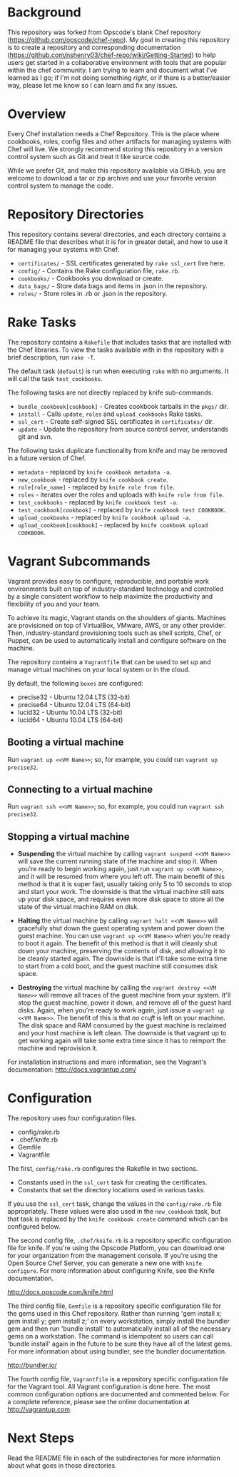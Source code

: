 Background
==========

This repository was forked from Opscode's blank Chef repository (https://github.com/opscode/chef-repo). My goal in creating this repository is to create a repository and corresponding documentation (https://github.com/nshenry03/chef-repo/wiki/Getting-Started) to help users get started in a collaborative environment with tools that are popular within the chef community.  I am trying to learn and document what I've learned as I go; if I'm not doing something *right*, or if there is a better/easier way, please let me know so I can learn and fix any issues.

Overview
========

Every Chef installation needs a Chef Repository. This is the place where cookbooks, roles, config files and other artifacts for managing systems with Chef will live. We strongly recommend storing this repository in a version control system such as Git and treat it like source code.

While we prefer Git, and make this repository available via GitHub, you are welcome to download a tar or zip archive and use your favorite version control system to manage the code.

Repository Directories
======================

This repository contains several directories, and each directory contains a README file that describes what it is for in greater detail, and how to use it for managing your systems with Chef.

* `certificates/` - SSL certificates generated by `rake ssl_cert` live here.
* `config/` - Contains the Rake configuration file, `rake.rb`.
* `cookbooks/` - Cookbooks you download or create.
* `data_bags/` - Store data bags and items in .json in the repository.
* `roles/` - Store roles in .rb or .json in the repository.

Rake Tasks
==========

The repository contains a `Rakefile` that includes tasks that are installed with the Chef libraries. To view the tasks available with in the repository with a brief description, run `rake -T`.

The default task (`default`) is run when executing `rake` with no arguments. It will call the task `test_cookbooks`.

The following tasks are not directly replaced by knife sub-commands.

* `bundle_cookbook[cookbook]` - Creates cookbook tarballs in the `pkgs/` dir.
* `install` - Calls `update`, `roles` and `upload_cookbooks` Rake tasks.
* `ssl_cert` - Create self-signed SSL certificates in `certificates/` dir.
* `update` - Update the repository from source control server, understands git and svn.

The following tasks duplicate functionality from knife and may be removed in a future version of Chef.

* `metadata` - replaced by `knife cookbook metadata -a`.
* `new_cookbook` - replaced by `knife cookbook create`.
* `role[role_name]` - replaced by `knife role from file`.
* `roles` - iterates over the roles and uploads with `knife role from file`.
* `test_cookbooks` - replaced by `knife cookbook test -a`.
* `test_cookbook[cookbook]` - replaced by `knife cookbook test COOKBOOK`.
* `upload_cookbooks` - replaced by `knife cookbook upload -a`.
* `upload_cookbook[cookbook]` - replaced by `knife cookbook upload COOKBOOK`.

Vagrant Subcommands
===================

Vagrant provides easy to configure, reproducible, and portable work environments built on top of industry-standard technology and controlled by a single consistent workflow to help maximize the productivity and flexibility of you and your team.

To achieve its magic, Vagrant stands on the shoulders of giants. Machines are provisioned on top of VirtualBox, VMware, AWS, or any other provider. Then, industry-standard provisioning tools such as shell scripts, Chef, or Puppet, can be used to automatically install and configure software on the machine.

The repository contains a `Vagrantfile` that can be used to set up and manage virtual machines on your local system or in the cloud.

By default, the following `boxes` are configured:
* precise32 - Ubuntu 12.04 LTS (32-bit)
* precise64 - Ubuntu 12.04 LTS (64-bit)
* lucid32   - Ubuntu 10.04 LTS (32-bit)
* lucid64   - Ubuntu 10.04 LTS (64-bit)

Booting a virtual machine
-------------------------
Run `vagrant up <<VM Name>>`; so, for example, you could run `vagrant up precise32`.

Connecting to a virtual machine
-------------------------------
Run `vagrant ssh <<VM Name>>`; so, for example, you could run `vagrant ssh precise32`.

Stopping a virtual machine
--------------------------
* **Suspending** the virtual machine by calling `vagrant suspend <<VM Name>>` will save the current running state of the machine and stop it. When you're ready to begin working again, just run `vagrant up <<VM Name>>`, and it will be resumed from where you left off. The main benefit of this method is that it is super fast, usually taking only 5 to 10 seconds to stop and start your work. The downside is that the virtual machine still eats up your disk space, and requires even more disk space to store all the state of the virtual machine RAM on disk.

* **Halting** the virtual machine by calling `vagrant halt <<VM Name>>` will gracefully shut down the guest operating system and power down the guest machine. You can use `vagrant up <<VM Name>>` when you're ready to boot it again. The benefit of this method is that it will cleanly shut down your machine, preserving the contents of disk, and allowing it to be cleanly started again. The downside is that it'll take some extra time to start from a cold boot, and the guest machine still consumes disk space.

* **Destroying** the virtual machine by calling the `vagrant destroy <<VM Name>>` will remove all traces of the guest machine from your system. It'll stop the guest machine, power it down, and remove all of the guest hard disks. Again, when you're ready to work again, just issue a `vagrant up <<VM Name>>`. The benefit of this is that *no cruft* is left on your machine. The disk space and RAM consumed by the guest machine is reclaimed and your host machine is left clean. The downside is that vagrant up to get working again will take some extra time since it has to reimport the machine and reprovision it.

For installation instructions and more information, see the Vagrant's documentation: http://docs.vagrantup.com/

Configuration
=============

The repository uses four configuration files.

* config/rake.rb
* .chef/knife.rb
* Gemfile
* Vagrantfile

The first, `config/rake.rb` configures the Rakefile in two sections.

* Constants used in the `ssl_cert` task for creating the certificates.
* Constants that set the directory locations used in various tasks.

If you use the `ssl_cert` task, change the values in the `config/rake.rb` file appropriately. These values were also used in the `new_cookbook` task, but that task is replaced by the `knife cookbook create` command which can be configured below.

The second config file, `.chef/knife.rb` is a repository specific configuration file for knife. If you're using the Opscode Platform, you can download one for your organization from the management console. If you're using the Open Source Chef Server, you can generate a new one with `knife configure`. For more information about configuring Knife, see the Knife documentation.

http://docs.opscode.com/knife.html

The third config file, `Gemfile` is a repository specific configuration file for the gems used in this Chef repository.  Rather than running 'gem install x; gem install y; gem install z;' on every workstation, simply install the bundler gem and then run 'bundle install' to automatically install all of the necessary gems on a workstation.  The command is idempotent so users can call 'bundle install' again in the future to be sure they have all of the latest gems. For more information about using bundler, see the bundler documentation.

http://bundler.io/

The fourth config file, `Vagrantfile` is a repository specific configuration file for the Vagrant tool.  All Vagrant configuration is done here. The most common configuration options are documented and commented below. For a complete reference, please see the online documentation at http://vagrantup.com.

Next Steps
==========

Read the README file in each of the subdirectories for more information about what goes in those directories.

